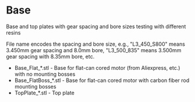 # Base

Base and top plates with gear spacing and bore sizes testing with different resins

File name encodes the spacing and bore size, e.g., "L3_450_S800" means 3.450mm gear spacing and 8.0mm bore, "L3_500_835" means 3.500mm gear spacing with 8.35mm bore, etc.

- Base_Flat_*.stl - Base for flat-can cored motor (from Aliexpress, etc.) with no mounting bosses
- Base_FlatBoss_*.stl - Base for flat-can cored motor with carbon fiber rod mounting bosses
- TopPlate_*.stl - Top plate
